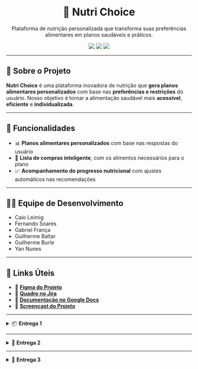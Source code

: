 <h1 align="center">🥗 Nutri Choice</h1>

<p align="center">
  Plataforma de nutrição personalizada que transforma suas preferências alimentares em planos saudáveis e práticos.
</p>

<p align="center">
  <img src="https://img.shields.io/badge/status-em%20desenvolvimento-blue?style=flat-square">
  <img src="https://img.shields.io/badge/framework-Django-green?style=flat-square">
  <img src="https://img.shields.io/badge/design-Figma-purple?style=flat-square">
</p>

---

## 🚀 Sobre o Projeto

**Nutri Choice** é uma plataforma inovadora de nutrição que **gera planos alimentares personalizados** com base nas **preferências e restrições** do usuário. Nosso objetivo é tornar a alimentação saudável mais **acessível**, **eficiente** e **individualizada**.

---

## 📌 Funcionalidades

- 📊 **Planos alimentares personalizados** com base nas respostas do usuário  
- 🛒 **Lista de compras inteligente**, com os alimentos necessários para o plano  
- 📈 **Acompanhamento do progresso nutricional** com ajustes automáticos nas recomendações  

---

## 👨‍💻 Equipe de Desenvolvimento

- Caio Leimig  
- Fernando Soares  
- Gabriel França  
- Guilherme Baltar  
- Guilherme Burle  
- Yan Nunes

---

## 🔗 Links Úteis

- 🎨 [**Figma do Projeto**](https://www.figma.com/design/jQSgfpDlNCRetoDEvQjKXb/Untitled?node-id=0-1&p=f&t=L4Ae5OJ66n1Ktpue-0)  
- 📌 [**Quadro no Jira**](https://nutrichoic.atlassian.net/jira/software/projects/NUT/boards/3)  
- 📄 [**Documentação no Google Docs**](https://docs.google.com/document/d/1g-iEXbBWo8eqiBazO2CRx4VPKwG2W7-mh7Tq9704AgU/edit?tab=t.0)  
- 🎥 [**Screencast do Projeto**](https://youtu.be/tU3ncCQZz28)

---

<details>
<summary>📦 <strong>Entrega 1</strong></summary>

### 🔍 Visão Geral

![Entrega 1 - Quadro](https://github.com/user-attachments/assets/00a49322-2f32-4162-b0a8-ea3d50052a46)  
![Entrega 1 - Tela](https://github.com/user-attachments/assets/b727bb05-9185-4612-9eda-ea1c8a633c3c)

</details>

---

<details>
<summary>🚀 <strong>Entrega 2</strong></summary>

### 🤝 Programação em Par

Para otimizar o desenvolvimento e garantir entregas de qualidade, decidimos organizar nossa equipe em duplas, com cada uma responsável por uma história específica. Essa abordagem ajudou a manter o foco em tarefas claras e divididas, aumentando a eficiência no desenvolvimento de cada funcionalidade e permitindo que cada dupla se aprofundasse nas necessidades específicas de cada história.
As sessões de pareamento aconteceram via Discord, com compartilhamento de tela, o que facilitou a comunicação instantânea e a revisão de código em tempo real. Fernando e França, por exemplo, ficaram responsáveis por uma das histórias e, com a ajuda do pareamento, conseguiram revisar o código em tempo real, discutindo e ajustando a implementação rapidamente. Caio e Yan trabalharam em outra história, também compartilhando suas telas e resolvendo dúvidas assim que surgiam, o que ajudou a manter o fluxo de trabalho ágil. Burle, em sua dupla, contribuiu com suas experiências e soluções criativas, agregando ainda mais valor à colaboração entre todos.
Esse modelo de trabalho, com colaboração constante, não só acelerou o processo de desenvolvimento, mas também reduziu o retrabalho, já que as dúvidas eram resolvidas na hora e todos estavam alinhados com as decisões do projeto. A troca contínua de ideias e a revisão mútua de código garantiram uma qualidade superior no produto final. Com todos os membros colaborando de maneira tão integrada, conseguimos entregar um código mais robusto, sem erros, e perfeitamente alinhado com as expectativas do cliente, elevando a qualidade geral do projeto.

---

### ✅ Histórias Implementadas

#### 🧾 História 1 – Responder questionário
![image](https://github.com/user-attachments/assets/41fdb94e-7714-4310-816b-962f1f091d8d)

####  História 8 – Dicas de alimentação
![image](https://github.com/user-attachments/assets/a19e3a9e-31b5-4f72-9f59-c09182aefb47)
![image](https://github.com/user-attachments/assets/0de9c6ea-3d53-48a3-995a-922ba51375a3)

#### 🍽️ História 2 – Geração de Cardápio Personalizado  
![image](https://github.com/user-attachments/assets/079c880d-bd3b-4b40-b36c-4416e94a937e)


---

### 🗂️ Jira - Sprint 01

#### 🔃 Backlog  
![image](https://github.com/user-attachments/assets/ecee12c4-79ee-476a-a16c-640eee7c7374)

#### 🛠️ Board  
![image](https://github.com/user-attachments/assets/cca0b168-7336-46de-ab17-f2efda99bff5)

- 📌 [**Quadro no Jira Atualizado**](https://nutrichoic.atlassian.net/jira/software/projects/NUT/boards/3)  
- 📄 [**Histórias no Google Docs**](https://docs.google.com/document/d/1g-iEXbBWo8eqiBazO2CRx4VPKwG2W7-mh7Tq9704AgU/edit?tab=t.0)

## 🚀 Deploy

- 🌐 [**Acesse o site**](https://projetodjango-e7fvgbbchbapdvgn.brazilsouth-01.azurewebsites.net/login/)  
- 🎥 [**Screencast com as 3 Histórias Implementadas**](https://youtu.be/08-acdYSACA)

---

## ⚠️ Issues / Bug Tracker
![image](https://github.com/user-attachments/assets/5fa13a52-cb6c-49fa-9e76-9f261b12a33c)
</details>

---

<details>
<summary>🚀 <strong>Entrega 3</strong></summary>

### 🔍 Visão Geral

</details>
